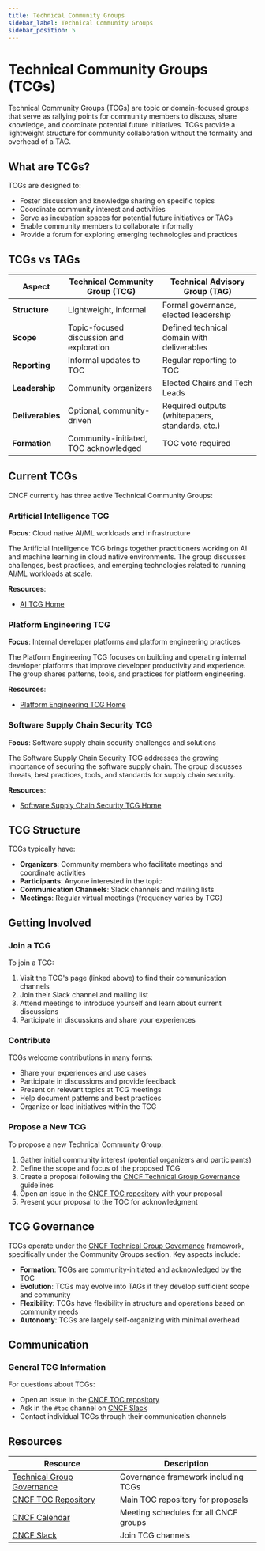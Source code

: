```yaml
---
title: Technical Community Groups
sidebar_label: Technical Community Groups
sidebar_position: 5
---
```


# Technical Community Groups (TCGs)

Technical Community Groups (TCGs) are topic or domain-focused groups that serve as rallying points for community members to discuss, share knowledge, and coordinate potential future initiatives. TCGs provide a lightweight structure for community collaboration without the formality and overhead of a TAG.

## What are TCGs?

TCGs are designed to:

- Foster discussion and knowledge sharing on specific topics
- Coordinate community interest and activities
- Serve as incubation spaces for potential future initiatives or TAGs
- Enable community members to collaborate informally
- Provide a forum for exploring emerging technologies and practices

## TCGs vs TAGs

| Aspect | Technical Community Group (TCG) | Technical Advisory Group (TAG) |
|--------|--------------------------------|--------------------------------|
| **Structure** | Lightweight, informal | Formal governance, elected leadership |
| **Scope** | Topic-focused discussion and exploration | Defined technical domain with deliverables |
| **Reporting** | Informal updates to TOC | Regular reporting to TOC |
| **Leadership** | Community organizers | Elected Chairs and Tech Leads |
| **Deliverables** | Optional, community-driven | Required outputs (whitepapers, standards, etc.) |
| **Formation** | Community-initiated, TOC acknowledged | TOC vote required |

## Current TCGs

CNCF currently has three active Technical Community Groups:

### Artificial Intelligence TCG

**Focus**: Cloud native AI/ML workloads and infrastructure

The Artificial Intelligence TCG brings together practitioners working on AI and machine learning in cloud native environments. The group discusses challenges, best practices, and emerging technologies related to running AI/ML workloads at scale.

**Resources**:
- [AI TCG Home](artificial-intelligence/index.md)

### Platform Engineering TCG

**Focus**: Internal developer platforms and platform engineering practices

The Platform Engineering TCG focuses on building and operating internal developer platforms that improve developer productivity and experience. The group shares patterns, tools, and practices for platform engineering.

**Resources**:
- [Platform Engineering TCG Home](platform-engineering/index.md)

### Software Supply Chain Security TCG

**Focus**: Software supply chain security challenges and solutions

The Software Supply Chain Security TCG addresses the growing importance of securing the software supply chain. The group discusses threats, best practices, tools, and standards for supply chain security.

**Resources**:
- [Software Supply Chain Security TCG Home](software-supply-chain-security/index.md)

## TCG Structure

TCGs typically have:

- **Organizers**: Community members who facilitate meetings and coordinate activities
- **Participants**: Anyone interested in the topic
- **Communication Channels**: Slack channels and mailing lists
- **Meetings**: Regular virtual meetings (frequency varies by TCG)

## Getting Involved

### Join a TCG

To join a TCG:

1. Visit the TCG's page (linked above) to find their communication channels
2. Join their Slack channel and mailing list
3. Attend meetings to introduce yourself and learn about current discussions
4. Participate in discussions and share your experiences

### Contribute

TCGs welcome contributions in many forms:

- Share your experiences and use cases
- Participate in discussions and provide feedback
- Present on relevant topics at TCG meetings
- Help document patterns and best practices
- Organize or lead initiatives within the TCG

### Propose a New TCG

To propose a new Technical Community Group:

1. Gather initial community interest (potential organizers and participants)
2. Define the scope and focus of the proposed TCG
3. Create a proposal following the [CNCF Technical Group Governance](../governance/tech-group-governance.md) guidelines
4. Open an issue in the [CNCF TOC repository](https://github.com/cncf/toc) with your proposal
5. Present your proposal to the TOC for acknowledgment

## TCG Governance

TCGs operate under the [CNCF Technical Group Governance](../governance/tech-group-governance.md) framework, specifically under the Community Groups section. Key aspects include:

- **Formation**: TCGs are community-initiated and acknowledged by the TOC
- **Evolution**: TCGs may evolve into TAGs if they develop sufficient scope and community
- **Flexibility**: TCGs have flexibility in structure and operations based on community needs
- **Autonomy**: TCGs are largely self-organizing with minimal overhead

## Communication

### General TCG Information

For questions about TCGs:

- Open an issue in the [CNCF TOC repository](https://github.com/cncf/toc)
- Ask in the `#toc` channel on [CNCF Slack](https://cloud-native.slack.com)
- Contact individual TCGs through their communication channels

## Resources

| Resource | Description |
|----------|-------------|
| [Technical Group Governance](../governance/tech-group-governance.md) | Governance framework including TCGs |
| [CNCF TOC Repository](https://github.com/cncf/toc) | Main TOC repository for proposals |
| [CNCF Calendar](https://www.cncf.io/calendar/) | Meeting schedules for all CNCF groups |
| [CNCF Slack](https://slack.cncf.io) | Join TCG channels |